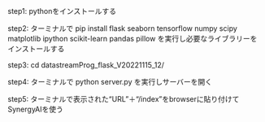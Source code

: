 step1: pythonをインストールする

step2: ターミナルで pip install flask seaborn tensorflow numpy scipy matplotlib ipython scikit-learn pandas pillow を実行し必要なライブラリーをインストールする

step3: cd datastreamProg_flask_V20221115_12/

step4: ターミナルで python server.py を実行しサーバーを開く

step5: ターミナルで表示された“URL”＋“/index”をbrowserに貼り付けてSynergyAIを使う
 

